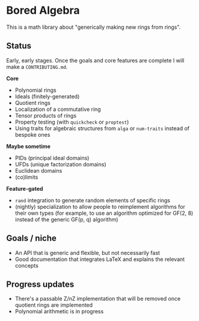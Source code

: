 # Bored Algebra

This is a math library about "generically making new rings from rings". 

## Status

Early, early stages. Once the goals and core features are complete I will make a `CONTRIBUTING.md`. 

**Core**

* Polynomial rings 
* Ideals (finitely-generated)
* Quotient rings
* Localization of a commutative ring
* Tensor products of rings
* Property testing (with `quickcheck` or `proptest`)
* Using traits for algebraic structures from `alga` or `num-traits` instead of bespoke ones

**Maybe sometime**

* PIDs (principal ideal domains)
* UFDs (unique factorization domains)
* Euclidean domains
* (co)limits

**Feature-gated**

* `rand` integration to generate random elements of specific rings
* (nightly) specialization to allow people to reimplement algorithms for their own types
(for example, to use an algorithm optimized for GF(2, 8) instead of the generic
  GF(p, q) algorithm)

## Goals / niche

* An API that is generic and flexible, but not necessarily fast
* Good documentation that integrates LaTeX and explains the relevant concepts

## Progress updates

* There's a passable Z/nZ implementation that will be removed once quotient rings are implemented
* Polynomial arithmetic is in progress
